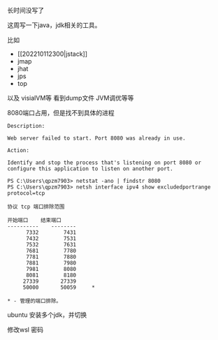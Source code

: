 长时间没写了

这周写一下java，jdk相关的工具。

比如
- [[202210112300|jstack]]
- jmap
- jhat
- jps
- top

以及
visialVM等
看到dump文件
JVM调优等等


8080端口占用，但是找不到具体的进程

```log
Description:

Web server failed to start. Port 8080 was already in use.

Action:

Identify and stop the process that's listening on port 8080 or configure this application to listen on another port.
```


```log
PS C:\Users\qpzm7903> netstat -ano | findstr 8080
PS C:\Users\qpzm7903> netsh interface ipv4 show excludedportrange protocol=tcp

协议 tcp 端口排除范围

开始端口    结束端口
----------    --------
      7332        7431
      7432        7531
      7532        7631
      7681        7780
      7781        7880
      7881        7980
      7981        8080
      8081        8180
     27339       27339
     50000       50059     *

* - 管理的端口排除。
```


ubuntu  安装多个jdk，并切换


修改wsl 密码
